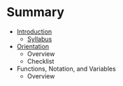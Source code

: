 # Summary

* [Introduction](README.md)
   * [Syllabus](syllabus.md)
* [Orientation](chapter1.md)
   * Overview
   * Checklist
* Functions, Notation, and Variables
   * Overview

